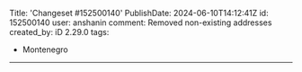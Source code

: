 Title: 'Changeset #152500140'
PublishDate: 2024-06-10T14:12:41Z
id: 152500140
user: anshanin
comment: Removed non-existing addresses
created_by: iD 2.29.0
tags:
- Montenegro

---
